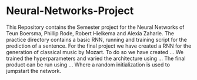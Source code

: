# Neural-Networks-Project
This Repository contains the Semester project for the Neural Networks of Teun Boersma, Phillip Rode, Robert Hielkema and Alexia Zaharie. The practice directory contains a basic RNN, running and training script for the prediction of a sentence. For the final project we have created a RNN for the generation of classical music by Mozart. To do so we have created ... We trained the hyperparameters and varied the architecture using ... The final product can be run using ... Where a random initialization is used to jumpstart the network.
